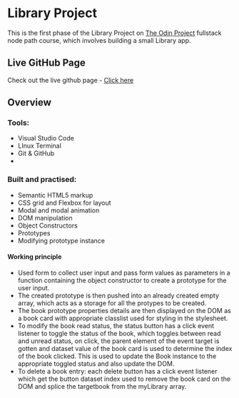 # Library Project
This is the first phase of the Library Project on [The Odin Project](theodinproject.com) fullstack node path course, which involves building a small Library app.

## Live GitHub Page
Check out the live github page - [Click here](https://ralatcode.github.io/Library/)

## Overview

### Tools:
- Visual Studio Code
- LInux Terminal
- Git & GitHub
- 

### Built and practised:
- Semantic HTML5 markup
- CSS grid and Flexbox for layout
- Modal and modal animation
- DOM manipulation
- Object Constructors
- Prototypes
- Modifying prototype instance

#### Working principle
- Used form to collect user input and pass form values as parameters in a function containing the object constructor to create a prototype for the user input.
-  The created prototype is then pushed into an already created empty array, which acts as a storage for all the protypes to be created.
- The book prototype properties details are then displayed on the DOM as a book card with appropriate classlist used for styling in the stylesheet.
- To modify the book read status, the status button has a click event listener to toggle the status of the book, which toggles between read and unread status, on click, the parent element of the event target is gotten and dataset value of the book card is used to determine the index of the book clicked. This is used to update the Book instance to the appropriate toggled status and also update the DOM.
- To delete a book entry: each delete button has a click event listener which get the button dataset index used to remove the book card on the DOM and splice the targetbook from the myLibrary array.
